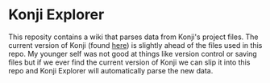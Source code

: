 # Konji Explorer
This reposity contains a wiki that parses data from Konji's project files.
The current version of Konji (found [here](https://tom-purcell.itch.io/konji)) is slightly ahead of the files used in this repo.
My younger self was not good at things like version control or saving files but if we ever find the current version of Konji we can slip it into this repo and Konji Explorer will automatically parse the new data.
